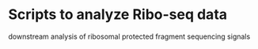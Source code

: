 # Scripts to analyze Ribo-seq data
downstream analysis of ribosomal protected fragment sequencing signals
